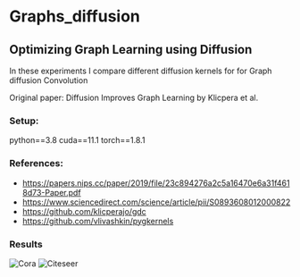 # Graphs_diffusion

## Optimizing Graph Learning using Diffusion

In these experiments I compare different diffusion kernels for for Graph diffusion Convolution

Original paper: Diffusion Improves Graph Learning by Klicpera et al.

### Setup:
python==3.8
cuda==11.1
torch==1.8.1

### References:
* https://papers.nips.cc/paper/2019/file/23c894276a2c5a16470e6a31f4618d73-Paper.pdf 
* https://www.sciencedirect.com/science/article/pii/S0893608012000822 
* https://github.com/klicperajo/gdc
* https://github.com/vlivashkin/pygkernels

### Results

![Cora](https://user-images.githubusercontent.com/50063452/120926505-19261200-c718-11eb-9b08-57f8742a6fbc.png)
![Citeseer](https://user-images.githubusercontent.com/50063452/120926509-1c210280-c718-11eb-8e9f-b1119a0ce8ec.png)
